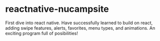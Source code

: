 # reactnative-nucampsite

First dive into react native.
Have successfully learned to build on react, adding swipe features, alerts, favorites, menu types, and animations. 
An exciting program full of posibilities!
